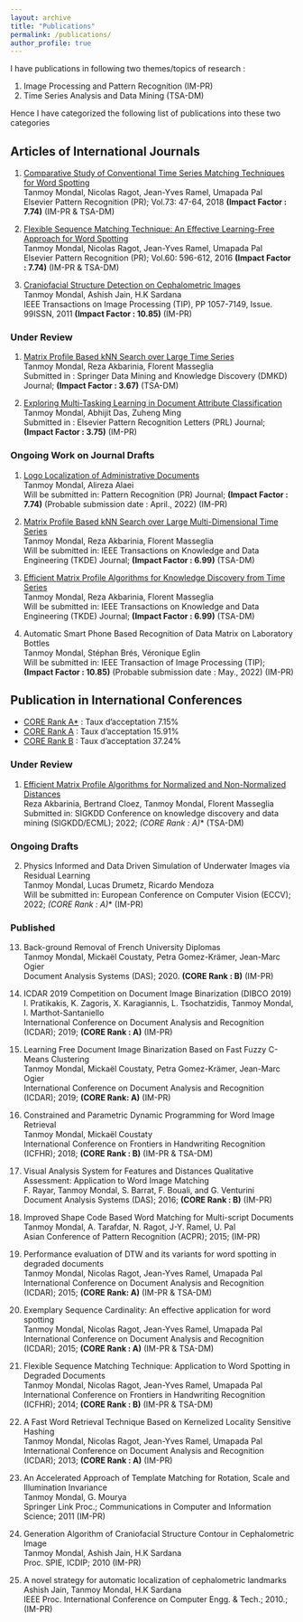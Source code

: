 ```yaml
---
layout: archive
title: "Publications"
permalink: /publications/
author_profile: true
---
```

I have publications in following two themes/topics of research :
1. Image Processing and Pattern Recognition (IM-PR)
2. Time Series Analysis and Data Mining (TSA-DM)

Hence I have categorized the following list of publications into these two categories


## Articles of International Journals


1. [Comparative Study of Conventional Time Series Matching Techniques for Word Spotting](/files/pdf/journal/DTW_PR.pdf) <br/>
Tanmoy Mondal, Nicolas Ragot, Jean-Yves Ramel, Umapada Pal <br/>
Elsevier Pattern Recognition (PR); Vol.73: 47-64, 2018 **(Impact Factor : 7.74)** (IM-PR & TSA-DM)

2.  [Flexible Sequence Matching Technique: An Effective Learning-Free Approach for Word Spotting](/files/pdf/journal/FSM_PR.pdf) <br/>
Tanmoy Mondal, Nicolas Ragot, Jean-Yves Ramel, Umapada Pal <br/>
Elsevier Pattern Recognition (PR); Vol.60: 596-612, 2016 **(Impact Factor : 7.74)** (IM-PR & TSA-DM)

3. [Craniofacial Structure Detection on Cephalometric Images](/files/pdf/journal/TIP.pdf) <br/>
Tanmoy Mondal, Ashish Jain, H.K Sardana <br/> IEEE Transactions on Image Processing (TIP), PP 1057-7149, Issue. 99ISSN, 2011 **(Impact Factor : 10.85)** (IM-PR)


### Under Review

1. [Matrix Profile Based kNN Search over Large Time Series](/files/pdf/journal/kNN_Matrix_Profile.pdf) <br/>
Tanmoy Mondal, Reza Akbarinia, Florent Masseglia <br/>
Submitted in : Springer Data Mining and Knowledge Discovery (DMKD) Journal; **(Impact Factor : 3.67)** (TSA-DM)

2. [Exploring Multi-Tasking Learning in Document Attribute Classification](/files/pdf/journal/font_recog.pdf) <br/>
Tanmoy Mondal, Abhijit Das, Zuheng Ming <br/>
Submitted in : Elsevier Pattern Recognition Letters (PRL) Journal; **(Impact Factor : 3.75)** (IM-PR)



### Ongoing Work on Journal Drafts

1. [Logo Localization of Administrative Documents](/files/pdf/journal/LogoLocalization.pdf) <br/>
Tanmoy Mondal, Alireza Alaei <br/>
Will be submitted in: Pattern Recognition (PR) Journal; **(Impact Factor : 7.74)** (Probable submission date : April., 2022) (IM-PR)

2. [Matrix Profile Based kNN Search over Large Multi-Dimensional Time Series](/files/pdf/journal/multi_dims.pdf) <br/>
Tanmoy Mondal, Reza Akbarinia, Florent Masseglia <br/>
Will be submitted in: IEEE Transactions on Knowledge and Data Engineering (TKDE) Journal; **(Impact Factor : 6.99)** (TSA-DM)

3. [Efficient Matrix Profile Algorithms for Knowledge Discovery from Time Series](/files/pdf/journal/AAMP_Journal.pdf) <br/>
Tanmoy Mondal, Reza Akbarinia, Florent Masseglia <br/>
Will be submitted in: IEEE Transactions on Knowledge and Data Engineering (TKDE) Journal; **(Impact Factor : 6.99)** (TSA-DM)

4. Automatic Smart Phone Based Recognition of Data Matrix on Laboratory Bottles <br/>
Tanmoy Mondal, Stéphan Brés, Véronique Eglin <br/>
Will be submitted in: IEEE Transaction of Image Processing (TIP); **(Impact Factor : 10.85)** (Probable submission date : May., 2022) (IM-PR)


## Publication in International Conferences

* [CORE Rank A*](http://portal.core.edu.au/conf-ranks/) : Taux d’acceptation 7.15%
* [CORE Rank A](http://portal.core.edu.au/conf-ranks/) : Taux d’acceptation 15.91%
* [CORE Rank B](http://portal.core.edu.au/conf-ranks/) : Taux d’acceptation 37.24%


### Under Review

1. [Efficient Matrix Profile Algorithms for Normalized and Non-Normalized Distances](https://github.com/anoynymREVIEW/Materials_Only/blob/main/KDD_2022.pdf) <br/> Reza Akbarinia, Bertrand Cloez, Tanmoy Mondal, Florent Masseglia <br/>
Submitted in: SIGKDD Conference on knowledge discovery and data mining (SIGKDD/ECML); 2022; **(CORE Rank : A*)** (TSA-DM)

### Ongoing Drafts

2. Physics Informed and Data Driven Simulation of Underwater Images via Residual Learning <br/>
Tanmoy Mondal, Lucas Drumetz, Ricardo Mendoza <br/> Will be submitted in: European Conference on Computer Vision (ECCV); 2022; **(CORE Rank : A*)** (IM-PR)



### Published
13. Back-ground Removal of French University Diplomas 
<br/> Tanmoy Mondal, Mickaël Coustaty, Petra Gomez-Krämer, Jean-Marc Ogier <br/>
Document Analysis Systems (DAS); 2020. **(CORE Rank : B)** (IM-PR)

12. ICDAR 2019 Competition on Document Image Binarization (DIBCO 2019) <br/>
I. Pratikakis, K. Zagoris, X. Karagiannis, L. Tsochatzidis, Tanmoy Mondal, I. Marthot-Santaniello <br/>
International Conference on Document Analysis and Recognition (ICDAR); 2019; **(CORE Rank : A)** (IM-PR)

11. Learning Free Document Image Binarization Based on Fast Fuzzy C-Means Clustering <br/>
Tanmoy Mondal, Mickaël Coustaty, Petra Gomez-Krämer, Jean-Marc Ogier <br/>
International Conference on Document Analysis and Recognition (ICDAR); 2019; **(CORE Rank: A)** (IM-PR)

10. Constrained and Parametric Dynamic Programming for Word Image Retrieval <br/>
Tanmoy Mondal, Mickaël Coustaty <br/>
International Conference on Frontiers in Handwriting Recognition (ICFHR); 2018; **(CORE Rank : B)** (IM-PR & TSA-DM)

9. Visual Analysis System for Features and Distances Qualitative Assessment: Application to Word Image Matching <br/>
F. Rayar, Tanmoy Mondal, S. Barrat, F. Bouali, and G. Venturini<br/>
Document Analysis Systems (DAS); 2016; **(CORE Rank : B)** (IM-PR)

8. Improved Shape Code Based Word Matching for Multi-script Documents <br/>
Tanmoy Mondal, A. Tarafdar, N. Ragot, J-Y. Ramel, U. Pal <br/>
Asian Conference of Pattern Recognition (ACPR); 2015; (IM-PR)

7. Performance evaluation of DTW and its variants for word spotting in degraded documents <br/>
Tanmoy Mondal, Nicolas Ragot, Jean-Yves Ramel, Umapada Pal <br/>
International Conference on Document Analysis and Recognition (ICDAR); 2015; **(CORE Rank: A)** (IM-PR & TSA-DM)

6. Exemplary Sequence Cardinality: An effective application for word spotting <br/>
Tanmoy Mondal, Nicolas Ragot, Jean-Yves Ramel, Umapada Pal <br/>
International Conference on Document Analysis and Recognition (ICDAR); 2015; **(CORE Rank : A)** (IM-PR & TSA-DM)

5. Flexible Sequence Matching Technique: Application to Word Spotting in Degraded Documents <br/>
Tanmoy Mondal, Nicolas Ragot, Jean-Yves Ramel, Umapada Pal <br/>
International Conference on Frontiers in Handwriting Recognition (ICFHR); 2014; **(CORE Rank : B)** (IM-PR & TSA-DM)

4. A Fast Word Retrieval Technique Based on Kernelized Locality Sensitive Hashing <br/>
Tanmoy Mondal, Nicolas Ragot, Jean-Yves Ramel, Umapada Pal <br/>
International Conference on Document Analysis and Recognition (ICDAR); 2013; **(CORE Rank : A)** (IM-PR)

3. An Accelerated Approach of Template Matching for Rotation, Scale and Illumination Invariance <br/>
Tanmoy Mondal, G. Mourya <br/>
Springer Link Proc.; Communications in Computer and Information Science; 2011 (IM-PR)

2. Generation Algorithm of Craniofacial Structure Contour in Cephalometric Image <br/>
Tanmoy Mondal, Ashish Jain, H.K Sardana <br/>
Proc. SPIE, ICDIP; 2010 (IM-PR)

1. A novel strategy for automatic localization of cephalometric landmarks <br/>
Ashish Jain, Tanmoy Mondal, H.K Sardana <br/>
IEEE Proc. International Conference on Computer Engg. & Tech.; 2010.; (IM-PR)